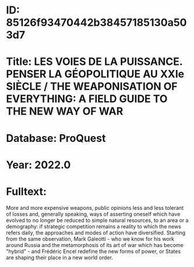 # ID: 85126f93470442b38457185130a503d7
# Title: LES VOIES DE LA PUISSANCE. PENSER LA GÉOPOLITIQUE AU XXIe SIÈCLE / THE WEAPONISATION OF EVERYTHING: A FIELD GUIDE TO THE NEW WAY OF WAR
# Database: ProQuest
# Year: 2022.0
# Fulltext:
More and more expensive weapons, public opinions less and less tolerant of losses and, generally speaking, ways of asserting oneself which have evolved to no longer be reduced to simple natural resources, to an area or a demography: if strategic competition remains a reality to which the news refers daily, the approaches and modes of action have diversified.
Starting from the same observation, Mark Galeotti - who we know for his work around Russia and the metamorphosis of its art of war which has become "hybrid" - and Frédéric Encel redefine the new forms of power, or States are shaping their place in a new world order.